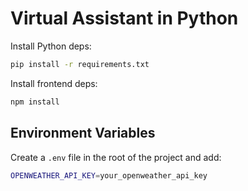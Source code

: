 # Virtual Assistant in Python

Install Python deps:

```bash
pip install -r requirements.txt
```

Install frontend deps:

```bash
npm install
```

## Environment Variables

Create a `.env` file in the root of the project and add:

```bash
OPENWEATHER_API_KEY=your_openweather_api_key
```
